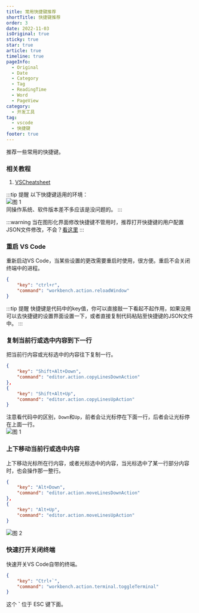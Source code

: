 ```yaml
---
title: 常用快捷键推荐
shortTitle: 快捷键推荐
order: 3
date: 2022-11-03
isOriginal: true
sticky: true
star: true
article: true
timeline: true
pageInfo:
  - Original
  - Date
  - Category
  - Tag
  - ReadingTime
  - Word
  - PageView
category:
  - 开发工具
tag:
  - vscode
  - 快捷键
footer: true
---
```


推荐一些常用的快捷键。

<!-- more -->

### 相关教程

1) [VSCheatsheet](https://www.vscheatsheet.com/)

:::tip 提醒
以下快捷键适用的环境：  
![图 1](/img/%E5%BF%AB%E6%8D%B7%E9%94%AE%E6%8E%A8%E8%8D%90-2022-11-03-14-11-57.png)  
同操作系统、软件版本差不多应该是没问题的。
:::

:::warning 
当在图形化界面修改快捷键不管用时，推荐打开快捷键的用户配置JSON文件修改，不会？[看这里](./%E5%A6%82%E4%BD%95%E6%9B%B4%E6%94%B9%E8%AE%BE%E7%BD%AE.md/#更改快捷键绑定)
:::

### 重启 VS Code
重新启动VS Code，当某些设置的更改需要重启时使用，很方便。重启不会关闭终端中的进程。
```json
{
    "key": "ctrl+r",
    "command": "workbench.action.reloadWindow"
}
```
:::tip 提醒
快捷键是代码中的key值，你可以直接敲一下看起不起作用，如果没用可以去快捷键的设置界面设置一下，或者直接复制代码粘贴至快捷键的JSON文件中。
:::

### 复制当前行或选中内容到下一行
把当前行内容或光标选中的内容往下复制一行。
```json
{
    "key": "Shift+Alt+Down",
    "command": "editor.action.copyLinesDownAction"
},
{
    "key": "Shift+Alt+Up",
    "command": "editor.action.copyLinesUpAction"
}
```
注意看代码中的区别，`Down`和`Up`，前者会让光标停在下面一行，后者会让光标停在上面一行。  
![图 1](/img/%E5%BF%AB%E6%8D%B7%E9%94%AE%E6%8E%A8%E8%8D%90-2022-11-03-14-40-02.gif)  

### 上下移动当前行或选中内容
上下移动光标所在行内容，或者光标选中的内容，当光标选中了某一行部分内容时，也会操作那一整行。
```json
{
    "key": "Alt+Down",
    "command": "editor.action.moveLinesDownAction"
},
{
    "key": "Alt+Up",
    "command": "editor.action.moveLinesUpAction"
}
```
![图 2](/img/%E5%BF%AB%E6%8D%B7%E9%94%AE%E6%8E%A8%E8%8D%90-2022-11-03-14-49-07.gif)  

### 快速打开关闭终端
快速开关VS Code自带的终端。
```json
{
    "key": "Ctrl+`",
    "command": "workbench.action.terminal.toggleTerminal"
}
```
这个 **`** 位于 ESC 键下面。


